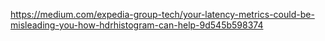 https://medium.com/expedia-group-tech/your-latency-metrics-could-be-misleading-you-how-hdrhistogram-can-help-9d545b598374